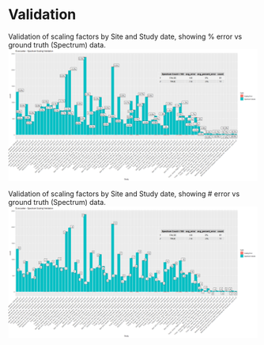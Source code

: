 

# Validation

Validation of scaling factors by Site and Study date, showing % error vs ground truth (Spectrum) data.
![alt text](scaling_validation_percent.png)

Validation of scaling factors by Site and Study date, showing # error vs ground truth (Spectrum) data.
![alt text](scaling_validation_num.png)
